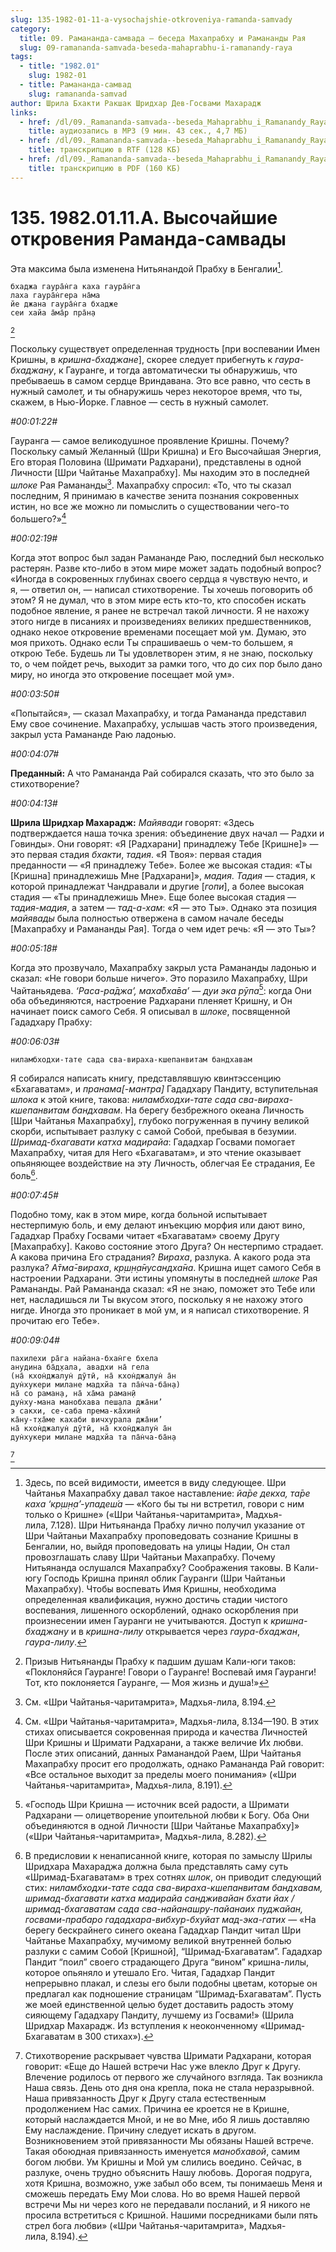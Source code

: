 ```yaml
---
slug: 135-1982-01-11-a-vysochajshie-otkroveniya-ramanda-samvady
category:
  title: 09. Рамананда-самвада — беседа Махапрабху и Рамананды Рая
  slug: 09-ramananda-samvada-beseda-mahaprabhu-i-ramanandy-raya
tags:
  - title: "1982.01"
    slug: 1982-01
  - title: Рамананда-самвад
    slug: ramananda-samvad
author: Шрила Бхакти Ракшак Шридхар Дев-Госвами Махарадж
links:
  - href: /dl/09._Ramananda-samvada--beseda_Mahaprabhu_i_Ramanandy_Raya/135_1982.01.11.A_SridharMj_Vysochayshie_otkroveniya_Ramananda_samvady.mp3
    title: аудиозапись в MP3 (9 мин. 43 сек., 4,7 МБ)
  - href: /dl/09._Ramananda-samvada--beseda_Mahaprabhu_i_Ramanandy_Raya/135_1982.01.11.A_SridharMj_Vysochayshie_otkroveniya_Ramananda_samvady.rtf
    title: транскрипцию в RTF (128 КБ)
  - href: /dl/09._Ramananda-samvada--beseda_Mahaprabhu_i_Ramanandy_Raya/135_1982.01.11.A_SridharMj_Vysochayshie_otkroveniya_Ramananda_samvady.pdf
    title: транскрипцию в PDF (160 КБ)
---
```


# 135. 1982.01.11.A. Высочайшие откровения Раманда-самвады

Эта максима была изменена Нитьянандой Прабху в Бенгалии[^_ftn1].

    бхаджа гаура̄н̇га каха гаура̄н̇га
    лаха гаура̄н̇гера на̄ма
    йе джана гаура̄н̇га бхадже
    сеи хайа а̄ма̄р пра̄н̣а
[^_ftn2]

Поскольку существует определенная трудность [при воспевании Имен Кришны, в *кришна-бхаджане*], скорее следует прибегнуть к *гаура-бхаджану*, к Гауранге, и тогда автоматически ты обнаружишь, что пребываешь в самом сердце Вриндавана. Это все равно, что сесть в нужный самолет, и ты обнаружишь через некоторое время, что ты, скажем, в Нью-Йорке. Главное — сесть в нужный самолет.

*#00:01:22#*

Гауранга — самое великодушное проявление Кришны. Почему? Поскольку самый Желанный (Шри Кришна) и Его Высочайшая Энергия, Его вторая Половина (Шримати Радхарани), представлены в одной Личности [Шри Чайтанье Махапрабху]. Мы находим это в последней *шлоке* Рая Рамананды[^_ftn3]. Махапрабху спросил: «То, что ты сказал последним, Я принимаю в качестве зенита познания сокровенных истин, но все же можно ли помыслить о существовании чего-то большего?»[^_ftn4]

*#00:02:19#*

Когда этот вопрос был задан Рамананде Раю, последний был несколько растерян. Разве кто-либо в этом мире может задать подобный вопрос? «Иногда в сокровенных глубинах своего сердца я чувствую нечто, и я, — ответил он, — написал стихотворение. Ты хочешь поговорить об этом? Я не думал, что в этом мире есть кто-то, кто способен искать подобное явление, я ранее не встречал такой личности. Я не нахожу этого нигде в писаниях и произведениях великих предшественников, однако некое откровение временами посещает мой ум. Думаю, это моя прихоть. Однако если Ты спрашиваешь о чем-то большем, я открою Тебе. Будешь ли Ты удовлетворен этим, я не знаю, поскольку то, о чем пойдет речь, выходит за рамки того, что до сих пор было дано миру, но иногда это откровение посещает мой ум».

*#00:03:50#*

«Попытайся», — сказал Махапрабху, и тогда Рамананда представил Ему свое сочинение. Махапрабху, услышав часть этого произведения, закрыл уста Рамананде Раю ладонью.

*#00:04:07#*

**Преданный:** А что Рамананда Рай собирался сказать, что это было за стихотворение?

*#00:04:13#*

**Шрила Шридхар Махарадж:** *Майявади* говорят: «Здесь подтверждается наша точка зрения: объединение двух начал — Радхи и Говинды». Они говорят: «Я [Радхарани] принадлежу Тебе [Кришне]» — это первая стадия *бхакти*, *тадия*. «Я Твоя»: первая стадия преданности — «Я принадлежу Тебе». Более же высокая стадия: «Ты [Кришна] принадлежишь Мне [Радхарани]», *мадия*. *Тадия* — стадия, к которой принадлежат Чандравали и другие [*гопи*], а более высокая стадия — «Ты принадлежишь Мне». Еще более высокая стадия — *тадия-мадия*, а затем — *тад-а-хам*: «Я — это Ты». Однако эта позиция *майявады* была полностью отвержена в самом начале беседы [Махапрабху и Рамананды Рая]. Тогда о чем идет речь: «Я — это Ты»?

*#00:05:18#*

Когда это прозвучало, Махапрабху закрыл уста Рамананды ладонью и сказал: «Не говори больше ничего». Это поразило Махапрабху, Шри Чайтаньядева. *‘Раса-ра̄джа’, маха̄бха̄ва’ — дуи эка рӯпа*[^_ftn5]: когда Они оба объединяются, настроение Радхарани пленяет Кришну, и Он начинает поиск самого Себя. Я описывал в *шлоке*, посвященной Гададхару Прабху:

*#00:06:03#*

    ниламбходхи-тате сада сва-вираха-кшепанвитам бандхавам

Я собирался написать книгу, представлявшую квинтэссенцию «Бхагаватам», и *пранама[-мантра]* Гададхару Пандиту, вступительная *шлока* к этой книге, такова: *ниламбходхи-тате сада сва-вираха-кшепанвитам бандхавам*. На берегу безбрежного океана Личность [Шри Чайтанья Махапрабху], глубоко погруженная в пучину великой скорби, испытывает разлуку с самой Собой, пребывая в безумии. *Шримад-бхагавати катха мадирайа*: Гададхар Госвами помогает Махапрабху, читая для Него «Бхагаватам», и это чтение оказывает опьяняющее воздействие на эту Личность, облегчая Ее страдания, Ее боль[^_ftn6].

*#00:07:45#*

Подобно тому, как в этом мире, когда больной испытывает нестерпимую боль, и ему делают инъекцию морфия или дают вино, Гададхар Прабху Госвами читает «Бхагаватам» своему Другу [Махапрабху]. Каково состояние этого Друга? Он нестерпимо страдает. А какова причина Его страдания? *Вираха*, разлука. А какого рода эта разлука? *А̄тма̄-вираха*, *кр̣ш̣н̣а̄нусандха̄на*. Кришна ищет самого Себя в настроении Радхарани. Эти истины упомянуты в последней *шлоке* Рая Рамананды. Рай Рамананда сказал: «Я не знаю, поможет это Тебе или нет, насладишься ли Ты вкусом этого, поскольку я не нахожу этого нигде. Иногда это проникает в мой ум, и я написал стихотворение. Я прочитаю его Тебе».

*#00:09:04#*

    пахилехи ра̄га найана-бхан̇ге бхела
    анудина ба̄д̣хала, авадхи на̄ гела
    (на̄ кхон̇джалун̇ дӯтӣ, на̄ кхон̇джалун̇ а̄н
    дун̇хукери милане мадхйа та па̄н̇ча-ба̄н̣а)
    на̄ со раман̣а, на̄ ха̄ма раман̣ӣ
    дун̇ху-мана манобхава пеш̣ала джа̄ни’
    э сакхи, се-саба према-ка̄хинӣ
    ка̄ну-т̣ха̄ме кахаби вичхурала джа̄ни’
    на̄ кхон̇джалун̇ дӯтӣ, на̄ кхон̇джалун̇ а̄н
    дун̇хукери милане мадхйа та па̄н̇ча-ба̄н̣а
[^_ftn7]



[^_ftn1]: Здесь, по всей видимости, имеется в виду следующее. Шри Чайтанья Махапрабху давал такое наставление: *йа̄ре декха, та̄ре каха ‘кр̣ш̣н̣а’-упадеш́а* — «Кого бы ты ни встретил, говори с ним только о Кришне» («Шри Чайтанья-чаритамрита», Мадхья-лила, 7.128). Шри Нитьянанда Прабху лично получил указание от Шри Чайтаньи Махапрабху проповедовать сознание Кришны в Бенгалии, но, выйдя проповедовать на улицы Надии, Он стал провозглашать славу Шри Чайтаньи Махапрабху. Почему Нитьянанда ослушался Махапрабху? Соображения таковы. В Кали-югу Господь Кришна принял облик Гауранги (Шри Чайтаньи Махапрабху). Чтобы воспевать Имя Кришны, необходима определенная квалификация, нужно достичь стадии чистого воспевания, лишенного оскорблений, однако оскорбления при произнесении имен Гауранги не учитываются. Доступ к *кришна-бхаджану* и в *кришна-лилу* открывается через *гаура-бхаджан*, *гаура-лилу*.

[^_ftn2]: Призыв Нитьянанды Прабху к падшим душам Кали-юги таков: «Поклоняйся Гауранге! Говори о Гауранге! Воспевай имя Гауранги! Тот, кто поклоняется Гауранге, — Моя жизнь и душа!»

[^_ftn3]: См. «Шри Чайтанья-чаритамрита», Мадхья-лила, 8.194.

[^_ftn4]: См. «Шри Чайтанья-чаритамрита», Мадхья-лила, 8.134—190. В этих стихах описывается сокровенная природа и качества Личностей Шри Кришны и Шримати Радхарани, а также величие Их любви. После этих описаний, данных Раманандой Раем, Шри Чайтанья Махапрабху просит его продолжать, однако Рамананда Рай говорит: «Все остальное выходит за пределы моего понимания» («Шри Чайтанья-чаритамрита», Мадхья-лила, 8.191).

[^_ftn5]: «Господь Шри Кришна — источник всей радости, а Шримати Радхарани — олицетворение упоительной любви к Богу. Оба Они объединяются в одной Личности [Шри Чайтанье Махапрабху]» («Шри Чайтанья-чаритамрита», Мадхья-лила, 8.282).

[^_ftn6]: В предисловии к ненаписанной книге, которая по замыслу Шрилы Шридхара Махараджа должна была представлять саму суть «Шримад-Бхагаватам» в трех сотнях *шлок*, он приводит следующий стих: *ниламбходхи-тате сада сва-вираха-кшепанвитам бандхавам, шримад-бхагавати катха мадирайа сандживайан бхати йах / шримад-бхагаватам сада сва-найанашру-пайанаих пуджайан, госвами-прабаро гададхара-вибхур-бхуйат мад-эка-гатих* — «На берегу бескрайнего синего океана Гададхар Пандит читал Шри Чайтанье Махапрабху, мучимому великой внутренней болью разлуки с самим Собой [Кришной], “Шримад-Бхагаватам”. Гададхар Пандит “поил” своего страдающего Друга “вином” кришна-лилы, которое опьяняло и утешало Его. Читая, Гададхар Пандит непрерывно плакал, и слезы его были подобны цветам, которые он предлагал как подношение страницам “Шримад-Бхагаватам”. Пусть же моей единственной целью будет доставить радость этому сияющему Гададхару Пандиту, лучшему из Госвами!» (Шрила Шридхар Махарадж. Из вступления к неоконченному «Шримад-Бхагаватам в 300 стихах»).

[^_ftn7]: Стихотворение раскрывает чувства Шримати Радхарани, которая говорит: «Еще до Нашей встречи Нас уже влекло Друг к Другу. Влечение родилось от первого же случайного взгляда. Так возникла Наша связь. День ото дня она крепла, пока не стала неразрывной. Наша привязанность Друг к Другу стала естественным продолжением Нас самих. Причина ее кроется не в Кришне, который наслаждается Мной, и не во Мне, ибо Я лишь доставляю Ему наслаждение. Причину следует искать в другом. Возникновением этой привязанности Мы обязаны Нашей встрече. Такая обоюдная привязанность именуется *манобхавой*, самим богом любви. Ум Кришны и Мой ум слились воедино. Сейчас, в разлуке, очень трудно объяснить Нашу любовь. Дорогая подруга, хотя Кришна, возможно, уже забыл обо всем, ты понимаешь Меня и сможешь передать Ему Мои слова. Но во время Нашей первой встречи Мы ни через кого не передавали посланий, и Я никого не просила встретиться с Кришной. Нашими посредниками были пять стрел бога любви» («Шри Чайтанья-чаритамрита», Мадхья-лила, 8.194).

